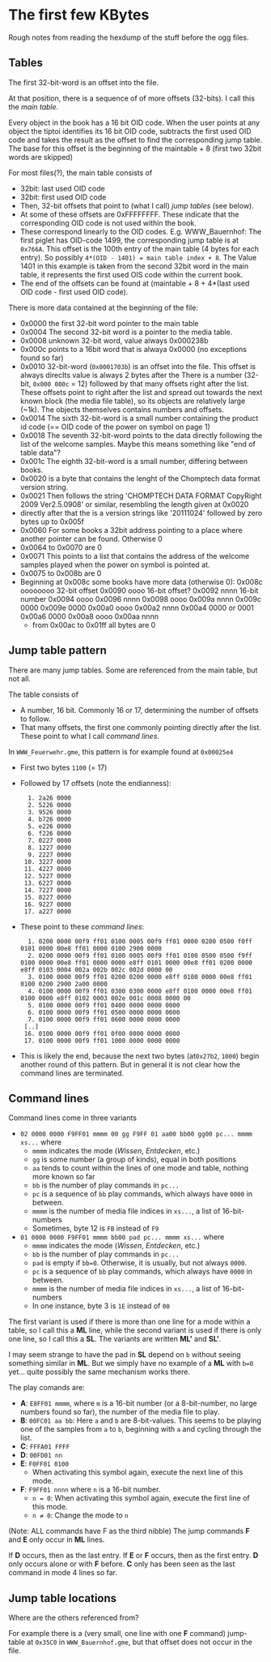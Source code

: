 The first few KBytes
====================

Rough notes from reading the hexdump of the stuff before the ogg files.

Tables
------

The first 32-bit-word is an offset into the file.

At that position, there is a sequence of of more offsets (32-bits). I call this the *main table*.

Every object in the book has a 16 bit OID code. When the user points at any object the tiptoi identifies its 16 bit OID code, subtracts the first used OID code and takes the result as the offset to find the corresponding jump table. The base for this offset is the beginning of the maintable + 8 (first two 32bit words are skipped)

For most files(?), the main table consists of
 * 32bit: last used OID code
 * 32bit: first used OID code
 * Then, 32-bit offsets that point to (what I call) *jump tables* (see below).
 * At some of these offsets are 0xFFFFFFFF. These indicate that the corresponding OID code is not used within the book.
 * These correspond linearly to the OID codes.
   E.g. WWW_Bauernhof: The first piglet has OID-code 1499, the corresponding
   jump table is at `0x766A`. This offset is the 100th entry of the main table (4 bytes for each entry). So possibly `4*(OID - 1401) = main table index + 8`. The Value 1401 in this example is taken from the second 32bit word in the main table, it represents the first used OIS code within the current book.
 * The end of the offsets can be found at (maintable + 8 + 4*(last used OID code - first used OID code).

There is more data contained at the beginning of the file:
 * 0x0000 the first 32-bit word pointer to the main table
 * 0x0004 The second 32-bit word is a pointer to the media table.
 * 0x0008 unknown 32-bit word, value always 0x000238b 
 * 0x000c points to a 16bit word that is alwaya 0x0000 (no exceptions found so far)
 * 0x0010 32-bit-word (`0x0001703b`) is an offset into the file. This offset is always direcIts value is always 2 bytes after the There is a
   number (32-bit, `0x000 000c` = 12) followed by that many offsets right after
   the list. These offsets point to right after the list and spread out towards the
   next known block (the media file table), so its objects are relatively large
   (~1k). The objects themselves contains numbers and offsets.
 * 0x0014 The sixth 32-bit-word is a small number containing the product id code (== OID code of the power on symbol on page 1) 
 * 0x0018 The seventh 32-bit-word points to the data directly following the list of the welcome samples. Maybe this means something like "end of table data"?
 * 0x001c The eighth 32-bit-word is a small number, differing between books.
 * 0x0020 is a byte that contains the lenght of the Chomptech data format version string. 
 * 0x0021 Then follows the string 'CHOMPTECH DATA FORMAT CopyRight 2009 Ver2.5.0908' or similar, resembling the length given at 0x0020
 * directly after that the is a version strings like '20111024' followed by zero bytes up to 0x005f
 * 0x0060 For some books a 32bit address pointing to a place where another pointer can be found. Otherwise 0
 * 0x0064 to 0x0070 are 0
 * 0x0071 This points to a list that contains the address of the welcome samples played when the power on symbol is pointed at.
 * 0x0075 to 0x008b are 0
 * Beginning at 0x008c some books have more data (otherwise 0):
   0x008c      oooooooo 32-bit offset 
   0x0090      oooo 16-bit offset?
   0x0092      nnnn 16-bit number
   0x0094      oooo
   0x0096      nnnn
   0x0098      oooo
   0x009a      nnnn
   0x009c      0000
   0x009e      0000
   0x00a0      oooo
   0x00a2      nnnn
   0x00a4      0000 or 0001
   0x00a6      0000
   0x00a8      oooo
   0x00aa      nnnn
   * from 0x00ac to 0x01ff all bytes are 0


Jump table pattern
------------------

There are many jump tables. Some are referenced from the main table, but not all.

The table consists of
 * A number,  16 bit. Commonly 16 or 17, determining the number of offsets to follow.
 * That many offsets, the first one commonly pointing directly after the list. These point to what I call *command lines*.

In `WWW_Feuerwehr.gme`, this pattern is for example found at `0x00025e4`
 * First two bytes `1100` (= 17)
 * Followed by 17 offsets (note the endianness):

         1. 2a26 0000
         2. 5226 0000
         3. 9526 0000
         4. b726 0000
         5. e226 0000
         6. f226 0000
         7. 0227 0000
         8. 1227 0000
         9. 2227 0000
        10. 3227 0000
        11. 4227 0000
        12. 5227 0000
        13. 6227 0000
        14. 7227 0000
        15. 8227 0000
        16. 9227 0000
        17. a227 0000

 * These point to these *command lines*:

         1. 0200 0000 00f9 ff01 0100 0005 00f9 ff01 0000 0200 0500 f0ff 0101 0000 00e8 ff01 0000 0100 2900 0000
         2. 0200 0000 00f9 ff01 0100 0005 00f9 ff01 0100 0500 0500 f9ff 0100 0000 00e8 ff01 0000 0000 e8ff 0101 0000 00e8 ff01 0200 0000 e8ff 0103 0004 002a 002b 002c 002d 0000 00
         3. 0100 0000 00f9 ff01 0200 0200 0000 e8ff 0100 0000 00e8 ff01 0100 0200 2900 2a00 0000
         4. 0100 0000 00f9 ff01 0300 0300 0000 e8ff 0100 0000 00e8 ff01 0100 0000 e8ff 0102 0003 002e 001c 0008 0000 00
         5. 0100 0000 00f9 ff01 0400 0000 0000 0000
         6. 0100 0000 00f9 ff01 0500 0000 0000 0000
         7. 0100 0000 00f9 ff01 0600 0000 0000 0000
        [..]
        16. 0100 0000 00f9 ff01 0f00 0000 0000 0000
        17. 0100 0000 00f9 ff01 1000 0000 0000 0000

  * This is likely the end, because the next two bytes (at`0x27b2`, `1000`) begin another round of this pattern. But in general it is not clear how the command lines are terminated.

Command lines
-------------

Command lines come in three variants
 * `02 0000 0000 F9FF01 mmmm 00 gg F9FF 01 aa00 bb00 gg00 pc... mmmm xs...` where
    - `mmmm` indicates the mode (*Wissen*, *Entdecken*, etc.)
    - `gg` is some number (a group of kinds), equal in both positions
    - `aa` tends to count within the lines of one mode and table, nothing more known so far
    - `bb` is the number of play commands in `pc...`
    - `pc` is a sequence of `bb` play commands, which always have `0000` in between.
    - `mmmm` is the number of media file indices in `xs...`, a list of 16-bit-numbers
    - Sometimes, byte 12 is `FB` instead of `F9`
 * `01 0000 0000 F9FF01 mmmm bb00 pad pc... mmmm xs...` where
    - `mmmm` indicates the mode (*Wissen*, *Entdecken*, etc.)
    - `bb` is the number of play commands in `pc...`
    - `pad` is empty if `bb=0`. Otherwise, it is usually, but not always `0000`.
    - `pc` is a sequence of `bb` play commands, which always have `0000` in between.
    - `mmmm` is the number of media file indices in `xs...`, a list of 16-bit-numbers
    - In one instance, byte 3 is `1E` instead of `00`


The first variant is used if there is more than one line for a mode within a
table, so I call this a **ML** line, while the second variant is used if there is only one line, so I call this a **SL**. The variants are written **ML'** and **SL'**.

I may seem strange to have the pad in **SL** depend on `b` without seeing
something similar in **ML**. But we simply have no example of a **ML** with
`b=0` yet... quite possibly the same mechanism works there.

The play comands are:
 * **A**: `E8FF01 mmmm`, where `m` is a 16-bit number (or a 8-bit-number, no large numbers found so far), the number of the media file to play.
 * **B**: `00FC01 aa bb`: Here `a` and `b` are 8-bit-values. This seems to be playing one of the samples from `a` to `b`, beginning with `a` and cycling through the list.
 * **C**: `FFFA01 FFFF`
 * **D**: `00FD01 nn`
 * **E**: `F0FF01 0100`
   - When activating this symbol again, execute the next line of this mode.
 * **F**: `F9FF01 nnnn` where `n` is a 16-bit number.
   - `n = 0`: When activating this symbol again, execute the first line of this mode.
   - `n ≠ 0`: Change the mode to `n`

(Note: ALL commands have F as the third nibble)
The jump commands **F** and **E** only occur in **ML** lines.

If **D** occurs, then as the last entry. If **E** or **F** occurs, then as the first entry. **D** only occurs alone or with **F** before. **C** only has been seen as the last command in mode 4 lines so far. 

Jump table locations
--------------------

Where are the others referenced from?

For example there is a (very small, one line with one **F** command) jump-table at `0x35C0` in `WWW_Bauernhof.gme`, but that offset does not occur in the file.
